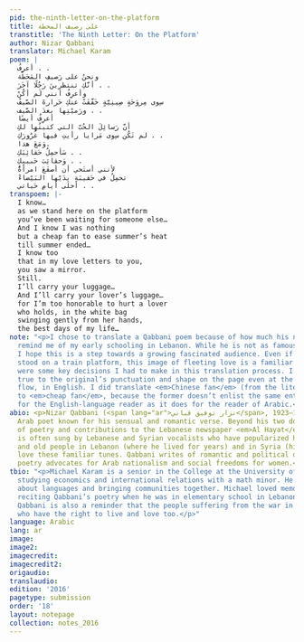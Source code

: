 ```yaml
---
pid: the-ninth-letter-on-the-platform
title: على رصيف المحطة
transtitle: 'The Ninth Letter: On the Platform'
author: Nizar Qabbani
translator: Michael Karam
poem: |
  أعرفُ . .
  ونحنُ على رَصيفِ المَحَطَّة
  أنَّكِ تنتظرينَ رَجُلًا آخَرَ . .
  وأعرِفُ أنني لَم أكُنْ
  سِوى مِروَحَةٍ صِينِيَّةٍ خَفَّفَتْ عنكِ حَرارةَ الصَّيفْ
  ورَميْتِها بعدَ الصَّيف . .
  أعرِفُ أيضًا
  أنَّ رَسائِلَ الحُبّ التي كتبتُها لكِ
  لم تَكُن سِوى مَرايا رأيتِ فيها غُرُورَكِ . .
  وَمَعَ هذا.
  سَأحمِلُ حَقائِبَكِ . .
  وَحقائِبَ حَبيبِكِ . .
  لأنني أستَحي أن أصفَعَ امرأةًٌ
  تحمِلُ في حَقيبَةِ يدَيْها البَيْضاءْ
  أحلَى أيامِ حَياتي . .
transpoem: |-
  I know…
  as we stand here on the platform
  you’ve been waiting for someone else…
  And I know I was nothing
  but a cheap fan to ease summer’s heat
  till summer ended…
  I know too
  that in my love letters to you,
  you saw a mirror.
  Still.
  I’ll carry your luggage…
  And I’ll carry your lover’s luggage…
  for I’m too honorable to hurt a lover
  who holds, in the white bag
  swinging gently from her hands,
  the best days of my life…
note: "<p>I chose to translate a Qabbani poem because of how much his name and works
  remind me of my early schooling in Lebanon. While he is not as famous in America,
  I hope this is a step towards a growing fascinated audience. Even if you’ve never
  stood on a train platform, this image of fleeting love is a familiar one. There
  were some key decisions I had to make in this translation process. I wanted to remain
  true to the original’s punctuation and shape on the page even at the risk of its
  flow, in English. I did translate <em>Chinese fan</em> (from the literal Arabic)
  to <em>cheap fan</em>, because the former doesn’t enlist the same enthymematic suggestion
  for the English-language reader as it does for the reader of Arabic.</p>\n"
abio: <p>Nizar Qabbani (<span lang="ar">نزار توفيق قباني</span>, 1923–1998) is a timeless
  Arab poet known for his sensual and romantic verse. Beyond his two dozen volumes
  of poetry and contributions to the Lebanese newspaper <em>Al Hayat</em>, his poetry
  is often sung by Lebanese and Syrian vocalists who have popularized his work. Young
  and old people in Lebanon (where he lived for years) and in Syria (his home country)
  love these familiar tunes. Qabbani writes of romantic and political despair; his
  poetry advocates for Arab nationalism and social freedoms for women.</p>
tbio: "<p>Michael Karam is a senior in the College at the University of Pennsylvania
  studying economics and international relations with a math minor. He is passionate
  about languages and bringing communities together. Michael loved memorizing and
  reciting Qabbani’s poetry when he was in elementary school in Lebanon. Poetry by
  Qabbani is also a reminder that the people suffering from the war in Syria are humans
  who have the right to live and love too.</p>"
language: Arabic
lang: ar
image:
image2:
imagecredit:
imagecredit2:
origaudio:
translaudio:
edition: '2016'
pagetype: submission
order: '18'
layout: notepage
collection: notes_2016
---
```

